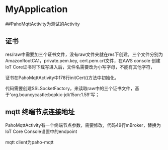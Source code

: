 # MyApplication

##PahoMqttActivity为测试的Activity

## 证书
res/raw中需要加三个证书文件，没有raw文件夹就在res下创建，三个文件分别为AmazonRootCA1，private.pem.key, cert.pem.crt文件，在AWS console 创建IoT Core证书时下载写进入后，文件名需要改为小写字母，不能有其他字符，

证书在PahoMqttActivity中178行initCert()方法中初始化，

代码需要创建SSLSocketFactory，来读取raw中的三个证书文件，基于'org.bouncycastle:bcpkix-jdk15on:1.59'写；

## mqtt 终端节点连接地址
PahoMqttActivity有一个终端节点参数，需要修改，代码49行mBroker，替换为IoT Core Console设置中的endpoint

mqtt client为paho-mqtt
